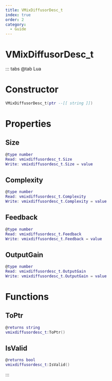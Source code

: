 ```yaml
---
title: VMixDiffusorDesc_t
index: true
order: 2
category:
  - Guide
---
```


# VMixDiffusorDesc_t

::: tabs
@tab Lua
# Constructor
```lua
VMixDiffusorDesc_t(ptr --[[ string ]])
```
# Properties
## Size 
```lua
@type number
Read: vmixdiffusordesc_t.Size
Write: vmixdiffusordesc_t.Size = value
```
## Complexity 
```lua
@type number
Read: vmixdiffusordesc_t.Complexity
Write: vmixdiffusordesc_t.Complexity = value
```
## Feedback 
```lua
@type number
Read: vmixdiffusordesc_t.Feedback
Write: vmixdiffusordesc_t.Feedback = value
```
## OutputGain 
```lua
@type number
Read: vmixdiffusordesc_t.OutputGain
Write: vmixdiffusordesc_t.OutputGain = value
```
# Functions
## ToPtr
```lua
@returns string
vmixdiffusordesc_t:ToPtr()
```
## IsValid
```lua
@returns bool
vmixdiffusordesc_t:IsValid()
```

:::